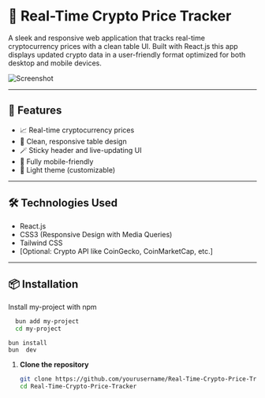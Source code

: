 # 🚀 Real-Time Crypto Price Tracker

A sleek and responsive web application that tracks real-time cryptocurrency prices with a clean table UI. Built with  React.js  this app displays updated crypto data in a user-friendly format optimized for both desktop and mobile devices. 

![Screenshot](https://hackernoon.imgix.net/hn-images/1*w7_gIYpMk0YP9XuRjxc7Pw.png?auto=format&fit=max&w=2048) 

---

## 📌 Features

- 📈 Real-time cryptocurrency prices
- 🧾 Clean, responsive table design
- 🪄 Sticky header and live-updating UI
- 📱 Fully mobile-friendly
- 🌙 Light theme (customizable)

---

## 🛠️ Technologies Used 

- React.js
- CSS3 (Responsive Design with Media Queries)
- Tailwind CSS
- [Optional: Crypto API like CoinGecko, CoinMarketCap, etc.]

---


## 📦 Installation


Install my-project with npm

```bash
  bun add my-project
  cd my-project
```
    
    bun install
    bun  dev

1. **Clone the repository**
   ```bash
   git clone https://github.com/yourusername/Real-Time-Crypto-Price-Tracker.git
   cd Real-Time-Crypto-Price-Tracker
